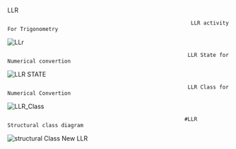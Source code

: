 LLR

                                                              LLR activity For Trigonometry

![LLr](https://user-images.githubusercontent.com/78873487/107739566-25ccc780-6d2f-11eb-8597-d14b5505d1ed.PNG)


                                                       
                                                             LLR State for Numerical convertion
                                                             
![LLR STATE](https://user-images.githubusercontent.com/78890690/107761647-bcaa7b80-6d51-11eb-876e-3fb854317dd3.png)       




                                                             LLR Class for Numerical Convertion
![LLR_Class](https://user-images.githubusercontent.com/78890690/107762044-60942700-6d52-11eb-924b-734445b4930f.png)

                                                            #LLR Structural class diagram
                                                            
![structural   Class New LLR ](https://user-images.githubusercontent.com/78869826/107835298-ff566d00-6dbe-11eb-837f-4934471d7a9a.png)

